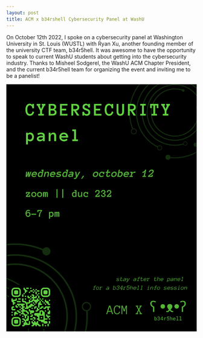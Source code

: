```yaml
---
layout: post
title: ACM x b34rshell Cybersecurity Panel at WashU
---
```


On October 12th 2022, I spoke on a cybersecurity panel at Washington University in St. Louis (WUSTL) with Ryan Xu, another founding member of the university CTF team, b34r5hell. It was awesome to have the opportunity to speak to current WashU students about getting into the cybersecurity industry. Thanks to Misheel Sodgerel, the WashU ACM Chapter President, and the current b34r5hell team for organizing the event and inviting me to be a panelist!


![event-flyer](/images/etc/acm2022.png)